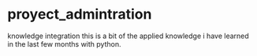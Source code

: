 # proyect_admintration
knowledge integration
this is a bit of the applied knowledge i have learned in the last few months with python.
